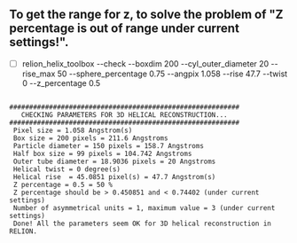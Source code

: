 ## To get the range for z, to solve the problem of "Z percentage is out of range under current settings!".

- [ ] relion_helix_toolbox --check --boxdim 200 --cyl_outer_diameter 20 --rise_max 50 --sphere_percentage 0.75 --angpix 1.058 --rise 47.7 --twist 0 --z_percentage 0.5

```

##########################################################
   CHECKING PARAMETERS FOR 3D HELICAL RECONSTRUCTION...
##########################################################
 Pixel size = 1.058 Angstrom(s)
 Box size = 200 pixels = 211.6 Angstroms
 Particle diameter = 150 pixels = 158.7 Angstroms
 Half box size = 99 pixels = 104.742 Angstroms
 Outer tube diameter = 18.9036 pixels = 20 Angstroms
 Helical twist = 0 degree(s)
 Helical rise  = 45.0851 pixel(s) = 47.7 Angstrom(s)
 Z percentage = 0.5 = 50 %
 Z percentage should be > 0.450851 and < 0.74402 (under current settings)
 Number of asymmetrical units = 1, maximum value = 3 (under current settings)
 Done! All the parameters seem OK for 3D helical reconstruction in RELION.

```
